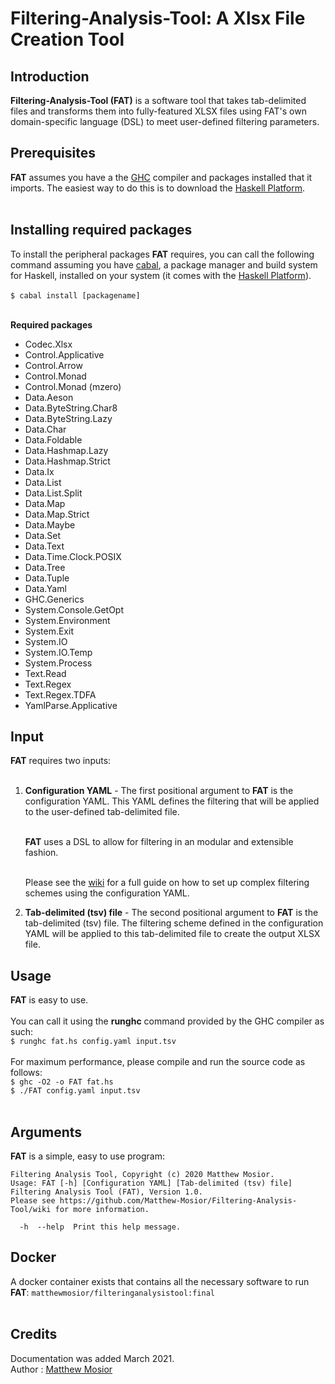 # Filtering-Analysis-Tool: A Xlsx File Creation Tool

## Introduction

**Filtering-Analysis-Tool (FAT)** is a software tool that takes tab-delimited files and transforms them into fully-featured XLSX files using FAT's own domain-specific language (DSL) to meet user-defined filtering parameters.<br/>

## Prerequisites

**FAT** assumes you have a the [GHC](https://www.haskell.org/ghc/) compiler and packages installed that it imports.  The easiest way to do this is to download the [Haskell Platform](https://www.haskell.org/platform/).<br/><br/>

## Installing required packages

To install the peripheral packages **FAT** requires, you can call the following command assuming you have [cabal](https://www.haskell.org/cabal/), a package manager and build system for Haskell, installed on your system (it comes with the [Haskell Platform](https://www.haskell.org/platform/)).<br/><br/>
`$ cabal install [packagename]`<br/><br/>

**Required packages**
- Codec.Xlsx
- Control.Applicative
- Control.Arrow
- Control.Monad
- Control.Monad (mzero)
- Data.Aeson
- Data.ByteString.Char8
- Data.ByteString.Lazy
- Data.Char
- Data.Foldable
- Data.Hashmap.Lazy
- Data.Hashmap.Strict
- Data.Ix
- Data.List
- Data.List.Split
- Data.Map
- Data.Map.Strict
- Data.Maybe
- Data.Set
- Data.Text
- Data.Time.Clock.POSIX
- Data.Tree
- Data.Tuple
- Data.Yaml
- GHC.Generics
- System.Console.GetOpt
- System.Environment
- System.Exit
- System.IO
- System.IO.Temp
- System.Process
- Text.Read
- Text.Regex
- Text.Regex.TDFA
- YamlParse.Applicative

## Input

**FAT** requires two inputs:<br/><br/>

  1. **Configuration YAML** - The first positional argument to **FAT** is the configuration YAML.  This YAML defines the filtering that will be applied to the user-defined tab-delimited file.<br/><br/>

     **FAT** uses a DSL to allow for filtering in an modular and extensible fashion.<br/><br/>

     Please see the [wiki](https://github.com/Matthew-Mosior/Filtering-Analysis-Tool/wiki) for a full guide on how to set up complex filtering schemes using the configuration YAML.

  2. **Tab-delimited (tsv) file** - The second positional argument to **FAT** is the tab-delimited (tsv) file.  The filtering scheme defined in the configuration YAML will be applied to this tab-delimited file to create the output XLSX file.

## Usage

**FAT** is easy to use.<br/><br/>
You can call it using the **runghc** command provided by the GHC compiler as such:<br/>
`$ runghc fat.hs config.yaml input.tsv`<br/><br/>
For maximum performance, please compile and run the source code as follows:<br/>
`$ ghc -O2 -o FAT fat.hs`<br/>
`$ ./FAT config.yaml input.tsv`<br/><br/>

## Arguments

**FAT** is a simple, easy to use program:<br/>
```
Filtering Analysis Tool, Copyright (c) 2020 Matthew Mosior.
Usage: FAT [-h] [Configuration YAML] [Tab-delimited (tsv) file]
Filtering Analysis Tool (FAT), Version 1.0.
Please see https://github.com/Matthew-Mosior/Filtering-Analysis-Tool/wiki for more information.

  -h  --help  Print this help message.
```

## Docker

A docker container exists that contains all the necessary software to run **FAT**: `matthewmosior/filteringanalysistool:final`<br/><br/>

## Credits

Documentation was added March 2021.<br/>
Author : [Matthew Mosior](https://github.com/Matthew-Mosior)

